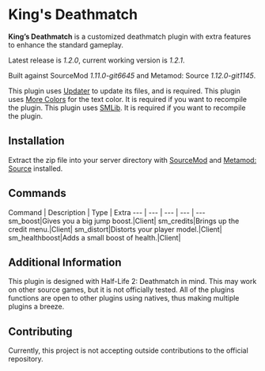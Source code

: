 # King's Deathmatch

**King’s Deathmatch** is a customized deathmatch plugin with extra features to enhance the standard gameplay.

Latest release is *1.2.0*, current working version is *1.2.1*.

Built against SourceMod *1.11.0-git6645* and Metamod: Source *1.12.0-git1145*.

This plugin uses [Updater](https://forums.alliedmods.net/showthread.php?t=169095) to update its files, and is required.
This plugin uses [More Colors](https://forums.alliedmods.net/showthread.php?t=185016) for the text color. It is required if you want to recompile the plugin.
This plugin uses [SMLib](https://github.com/bcserv/smlib/tree/transitional_syntax). It is required if you want to recompile the plugin.

## Installation

Extract the zip file into your server directory with [SourceMod](https://www.sourcemod.net/) and [Metamod: Source](https://www.sourcemm.net/) installed.

## Commands
Command | Description | Type | Extra
--- | --- | --- | --- | ---
sm_boost|Gives you a big jump boost.|Client|
sm_credits|Brings up the credit menu.|Client|
sm_distort|Distorts your player model.|Client|
sm_healthboost|Adds a small boost of health.|Client|

## Additional Information
This plugin is designed with Half-Life 2: Deathmatch in mind. This may work on other source games, but it is not officially tested. All of the plugins functions are open to other plugins using natives, thus making multiple plugins a breeze.

## Contributing
Currently, this project is not accepting outside contributions to the official repository.